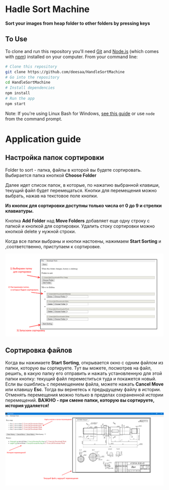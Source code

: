 # Hadle Sort Machine

**Sort your images from heap folder to other folders by pressing keys**

## To Use

To clone and run this repository you'll need [Git](https://git-scm.com) and [Node.js](https://nodejs.org/en/download/) (which comes with [npm](http://npmjs.com)) installed on your computer. From your command line:

```bash
# Clone this repository
git clone https://github.com/deesaa/HandleSortMachine
# Go into the repository
cd HandleSortMachine
# Install dependencies
npm install
# Run the app
npm start
```

Note: If you're using Linux Bash for Windows, [see this guide](https://www.howtogeek.com/261575/how-to-run-graphical-linux-desktop-applications-from-windows-10s-bash-shell/) or use `node` from the command prompt.

# Application guide

## Настройка папок сортировки

Folder to sort - папка, файлы в которой вы будете сортировать. Выбирается папка кнопкой __Choose Folder__

Далее идет список папок, в которые, по нажатию выбранной клавиши, текущий файл будет перемещаться. 
Кнопки для перемещения можно выбрать, нажав на текстовое поле кнопки. 

__Из кнопок для сортировки доступны только числа от 0 до 9 и стрелки клавиатуры.__

Кнопка __Add Folder__ над __Move Folders__ добавляет еще одну строку с папкой и кнопкой для сортировки.
Удалить стоку сортировки можно кнопкой delete у нужной строки. 

Когда все папки выбраны и кнопки настоены, нажимаем __Start Sorting__ и ,соответственно, приступаем к сортировке.

![FolderWnd](readmeImgs/1.png)

## Сортировка файлов

Когда вы нажимаете __Start Sorting__, открывается окно с одним файлом из папки, которую вы сортируете. Тут вы можете, посмотрев на файл, решить, в какую папку его отправить и нажать установленную для этой папки кнопку: текущий файл переместиться туда и покажется новый. 
Если вы ошиблись с перемещением файла, можете нажать __Cancel Move__ или клавишу __Esc__. Тогда вы вернетесь к предыдущему файлу в истории. 
Отменять перемещения можно только в пределах сохраненной истории перемещений.
__ВАЖНО - при смене папки, которую вы сортируете, история удаляется!__

![FolderWnd](readmeImgs/2.png)
